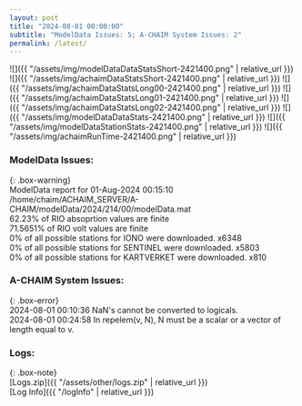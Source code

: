 ```yaml
---
layout: post
title: "2024-08-01 00:00:00"
subtitle: "ModelData Issues: 5; A-CHAIM System Issues: 2"
permalink: /latest/
---
```


![]({{ "/assets/img/modelDataDataStatsShort-2421400.png" | relative_url }})
![]({{ "/assets/img/achaimDataStatsShort-2421400.png" | relative_url }})
![]({{ "/assets/img/achaimDataStatsLong00-2421400.png" | relative_url }})
![]({{ "/assets/img/achaimDataStatsLong01-2421400.png" | relative_url }})
![]({{ "/assets/img/achaimDataStatsLong02-2421400.png" | relative_url }})
![]({{ "/assets/img/modelDataDataStats-2421400.png" | relative_url }})
![]({{ "/assets/img/modelDataStationStats-2421400.png" | relative_url }})
![]({{ "/assets/img/achaimRunTime-2421400.png" | relative_url }})


### ModelData Issues:  
  
{: .box-warning}  
 ModelData report for 01-Aug-2024 00:15:10   
 /home/chaim/ACHAIM_SERVER/A-CHAIM/modelData/2024/214/00/modelData.mat   
 62.23% of RIO absoprtion values are finite   
 71.5651% of RIO volt values are finite   
 0% of all possible stations for IONO were downloaded. x6348   
 0% of all possible stations for SENTINEL were downloaded. x5803   
 0% of all possible stations for KARTVERKET were downloaded. x810   
  
### A-CHAIM System Issues:  
  
{: .box-error}  
2024-08-01 00:10:36 NaN's cannot be converted to logicals.  
2024-08-01 00:24:58 In repelem(v, N), N must be a scalar or a vector of length equal to v.  

### Logs:  
  
{: .box-note}  
[Logs.zip]({{ "/assets/other/logs.zip" | relative_url }})  
[Log Info]({{ "/logInfo" | relative_url }})  
